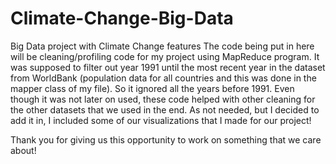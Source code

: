 # Climate-Change-Big-Data
Big Data project with Climate Change features 
The code being put in here will be cleaning/profiling code for my project using MapReduce program. It was supposed to filter out year 1991 until the most recent year in the dataset from WorldBank (population data for all countries and this was done in the mapper class of my file). So it ignored all the years before 1991. Even though it was not later on used, these code helped with other cleaning for the other datasets that we used in the end.
As not needed, but I decided to add it in, I included some of our visualizations that I made for our project!

Thank you for giving us this opportunity to work on something that we care about!
